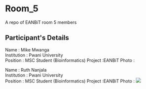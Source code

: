 # Room_5
A repo of EANBiT room 5 members

## Participant's Details

Name : Mike Mwanga \
Institution : Pwani University\
Position  : MSC Student (Bioinformatics)
Project :EANBiT
Photo : 

Name : Ruth Nanjala \
Institution : Pwani University\
Position  : MSC Student (Bioinformatics)
Project :EANBiT
Photo : 
![](https://github.com/account)
